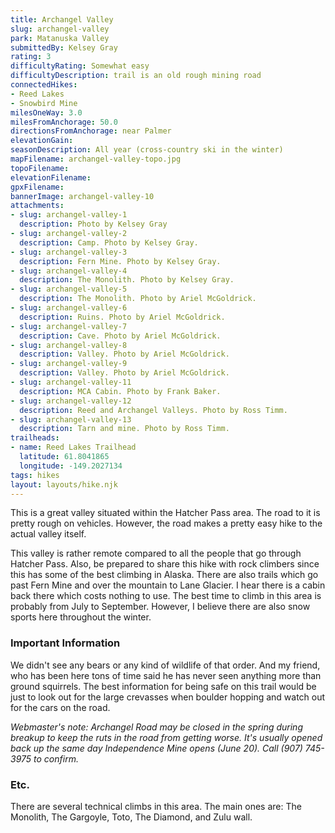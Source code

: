 ```yaml
---
title: Archangel Valley
slug: archangel-valley
park: Matanuska Valley
submittedBy: Kelsey Gray
rating: 3
difficultyRating: Somewhat easy
difficultyDescription: trail is an old rough mining road
connectedHikes:
- Reed Lakes
- Snowbird Mine
milesOneWay: 3.0
milesFromAnchorage: 50.0
directionsFromAnchorage: near Palmer
elevationGain: 
seasonDescription: All year (cross-country ski in the winter)
mapFilename: archangel-valley-topo.jpg
topoFilename: 
elevationFilename: 
gpxFilename: 
bannerImage: archangel-valley-10
attachments:
- slug: archangel-valley-1
  description: Photo by Kelsey Gray
- slug: archangel-valley-2
  description: Camp. Photo by Kelsey Gray.
- slug: archangel-valley-3
  description: Fern Mine. Photo by Kelsey Gray.
- slug: archangel-valley-4
  description: The Monolith. Photo by Kelsey Gray.
- slug: archangel-valley-5
  description: The Monolith. Photo by Ariel McGoldrick.
- slug: archangel-valley-6
  description: Ruins. Photo by Ariel McGoldrick.
- slug: archangel-valley-7
  description: Cave. Photo by Ariel McGoldrick.
- slug: archangel-valley-8
  description: Valley. Photo by Ariel McGoldrick.
- slug: archangel-valley-9
  description: Valley. Photo by Ariel McGoldrick.
- slug: archangel-valley-11
  description: MCA Cabin. Photo by Frank Baker.
- slug: archangel-valley-12
  description: Reed and Archangel Valleys. Photo by Ross Timm.
- slug: archangel-valley-13
  description: Tarn and mine. Photo by Ross Timm.
trailheads:
- name: Reed Lakes Trailhead
  latitude: 61.8041865
  longitude: -149.2027134
tags: hikes
layout: layouts/hike.njk
---
```

This is a great valley situated within the Hatcher Pass area. The road to it is pretty rough on vehicles. However, the road makes a pretty easy hike to the actual valley itself.

This valley is rather remote compared to all the people that go through Hatcher Pass. Also, be prepared to share this hike with rock climbers since this has some of the best climbing in Alaska. There are also trails which go past Fern Mine and over the mountain to Lane Glacier. I hear there is a cabin back there which costs nothing to use. The best time to climb in this area is probably from July to September. However, I believe there are also snow sports here throughout the winter.

### Important Information

We didn't see any bears or any kind of wildlife of that order. And my friend, who has been here tons of time said he has never seen anything more than ground squirrels. The best information for being safe on this trail would be just to look out for the large crevasses when boulder hopping and watch out for the cars on the road.

*Webmaster's note: Archangel Road may be closed in the spring during breakup to keep the ruts in the road from getting worse. It's usually opened back up the same day Independence Mine opens (June 20). Call (907) 745-3975 to confirm.*

### Etc.

There are several technical climbs in this area. The main ones are: The Monolith, The Gargoyle, Toto, The Diamond, and Zulu wall.